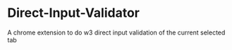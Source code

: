 Direct-Input-Validator
======================

A chrome extension to do w3 direct input validation of the current selected tab